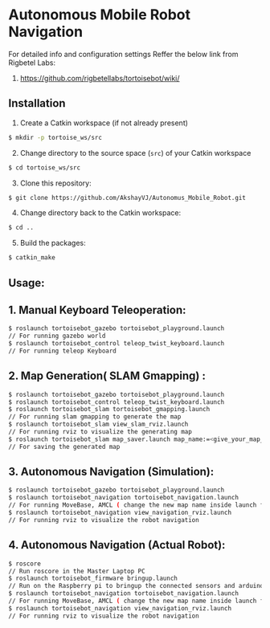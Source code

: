 # Autonomous Mobile Robot Navigation

 For detailed info and configuration settings Reffer the below link from Rigbetel Labs: 
1. https://github.com/rigbetellabs/tortoisebot/wiki/

## Installation

1. Create a Catkin workspace (if not already present)
  ```bash
  $ mkdir -p tortoise_ws/src
  ```
2. Change directory to the source space (`src`) of your Catkin workspace
  ```bash
  $ cd tortoise_ws/src
  ```
3. Clone this repository:
  ```bash
  $ git clone https://github.com/AkshayVJ/Autonomus_Mobile_Robot.git
  ```
4. Change directory back to the Catkin workspace:
  ```bash
  $ cd ..
  ```
5. Build the packages:
  ```bash
  $ catkin_make
  ```
## Usage:

## 1. Manual Keyboard Teleoperation:
```bash
$ roslaunch tortoisebot_gazebo tortoisebot_playground.launch
// For running gazebo world
$ roslaunch tortoisebot_control teleop_twist_keyboard.launch
// For running teleop Keyboard
```
## 2. Map Generation( SLAM Gmapping) :
```bash
$ roslaunch tortoisebot_gazebo tortoisebot_playground.launch
$ roslaunch tortoisebot_control teleop_twist_keyboard.launch
$ roslaunch tortoisebot_slam tortoisebot_gmapping.launch
// For running slam gmapping to generate the map
$ roslaunch tortoisebot_slam view_slam_rviz.launch
// For running rviz to visualize the generating map
$ roslaunch tortoisebot_slam map_saver.launch map_name:=<give_your_map_name>
// For saving the generated map
```
## 3. Autonomous Navigation (Simulation):
```bash
$ roslaunch tortoisebot_gazebo tortoisebot_playground.launch
$ roslaunch tortoisebot_navigation tortoisebot_navigation.launch
// For running MoveBase, AMCL ( change the new map name inside launch file)
$ roslaunch tortoisebot_navigation view_navigation_rviz.launch
// For running rviz to visualize the robot navigation
```

## 4. Autonomous Navigation (Actual Robot):
```bash
$ roscore
// Run roscore in the Master Laptop PC
$ roslaunch tortoisebot_firmware bringup.launch
// Run on the Raspberry pi to bringup the connected sensors and arduino
$ roslaunch tortoisebot_navigation tortoisebot_navigation.launch
// For running MoveBase, AMCL ( change the new map name inside launch file)
$ roslaunch tortoisebot_navigation view_navigation_rviz.launch
// For running rviz to visualize the robot navigation
```
